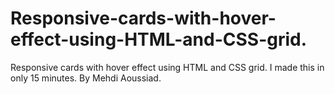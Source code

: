 # Responsive-cards-with-hover-effect-using-HTML-and-CSS-grid.
  Responsive cards with hover effect using HTML and CSS grid.
  I made this in only 15 minutes.
  By Mehdi Aoussiad.
